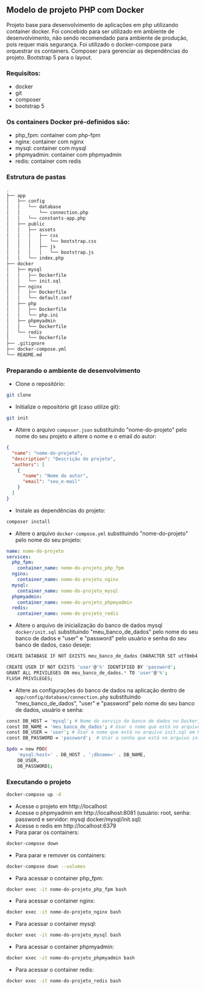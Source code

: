 ## Modelo de projeto PHP com Docker

Projeto base para desenvolvimento de aplicações em php utilizando container docker. Foi concebido para ser utilizado em
ambiente de desenvolvimento, não sendo recomendado para ambiente de produção, pois requer mais segurança. Foi utilizado
o docker-compose para orquestrar os containers. Composer para gerenciar as dependências do projeto. Bootstrap 5 para o
layout.

### Requisitos:

- docker
- git
- composer
- bootstrap 5

### Os containers Docker pré-definidos são:

- php_fpm: container com php-fpm
- nginx: container com nginx
- mysql: container com mysql
- phpmyadmin: container com phpmyadmin
- redis: container com redis

### Estrutura de pastas

```bash
.
├── app
│   ├── config
│   │   └── database
│   │       └── connection.php
│   │   └── constants-app.php
│   ├── public
│   │   ├── assets
│   │   │   ├── css
│   │   │   │   └── bootstrap.css
│   │   │   ├── js
│   │   │   │   └── bootstrap.js
│   │   └── index.php
├── docker
│   ├── mysql
│   │   ├── Dockerfile
│   │   └── init.sql
│   ├── nginx
│   │   ├── Dockerfile
│   │   └── default.conf
│   ├── php
│   │   ├── Dockerfile
│   │   └── php.ini
│   ├── phpmyadmin
│   │   └── Dockerfile
│   └── redis
│       └── Dockerfile
├── .gitignore
├── docker-compose.yml
└── README.md
```

### Preparando o ambiente de desenvolvimento

- Clone o repositório:

```bash
git clone
```

- Initialize o repositório git (caso utilize git):

```bash
git init
```
- Altere o arquivo `composer.json` substituindo "nome-do-projeto" pelo nome do seu projeto e altere o nome e o email do
  autor:
```json
{
  "name": "nome-do-projeto",
  "description": "Descrição do projeto",
  "authors": [
    {
      "name": "Nome do autor",
      "email": "seu_e-mail"
    }
  ]
}
```
- Instale as dependências do projeto:

```bash
composer install
```

- Altere o arquivo `docker-compose.yml` substituindo "nome-do-projeto" pelo nome do seu projeto:

```yml
name: nome-do-projeto
services:
  php_fpm:
    container_name: nome-do-projeto_php_fpm
  nginx:
    container_name: nome-do-projeto_nginx
  mysql:
    container_name: nome-do-projeto_mysql
  phpmyadmin:
    container_name: nome-do-projeto_phpmyadmin
  redis:
    container_name: nome-do-projeto_redis
```
- Altere o arquivo de inicialização do banco de dados mysql `docker/init.sql` substituindo "meu_banco_de_dados" pelo nome
  do seu banco de dados e "user" e "password" pelo usuário e senha do seu banco de dados, caso deseje:
```bash
CREATE DATABASE IF NOT EXISTS meu_banco_de_dados CHARACTER SET utf8mb4 COLLATE utf8mb4_general_ci;

CREATE USER IF NOT EXISTS 'user'@'%' IDENTIFIED BY 'password';
GRANT ALL PRIVILEGES ON meu_banco_de_dados.* TO 'user'@'%';
FLUSH PRIVILEGES;
```
- Altere as configurações do banco de dados na aplicação dentro de `app/config/database/connection.php` substituindo
  "meu_banco_de_dados", "user" e "password" pelo nome do seu banco de dados, usuário e senha:
```bash
const DB_HOST = 'mysql'; # Nome do serviço do banco de dados no Docker, arquivo docker-compose.yml
const DB_NAME = 'meu_banco_de_dados'; # Usar o nome que está no arquivo init.sql em DATABASE, no diretório docker/mysql
const DB_USER = 'user'; # Usar o nome que está no arquivo init.sql em USER, no diretório docker/mysql
const DB_PASSWORD = 'password';  # Usar a senha que está no arquivo init.sql em PASSWORD, no diretório docker/mysql

$pdo = new PDO(
    'mysql:host=' . DB_HOST . ';dbname=' . DB_NAME,
    DB_USER,
    DB_PASSWORD);
```

### Executando o projeto
````bash
docker-compose up -d
````
- Acesse o projeto em http://localhost
- Acesse o phpmyadmin em http://localhost:8081 (usuário: root, senha: password e servidor: mysql docker/mysql/init.sql)
- Acesse o redis em http://localhost:6379
- Para parar os containers:
````bash
docker-compose down
````
- Para parar e remover os containers:
````bash
docker-compose down --volumes
````
- Para acessar o container php_fpm:
````bash
docker exec -it nome-do-projeto_php_fpm bash
````
- Para acessar o container nginx:
````bash
docker exec -it nome-do-projeto_nginx bash
````
- Para acessar o container mysql:
````bash
docker exec -it nome-do-projeto_mysql bash
````
- Para acessar o container phpmyadmin:
````bash
docker exec -it nome-do-projeto_phpmyadmin bash
````
- Para acessar o container redis:
````bash
docker exec -it nome-do-projeto_redis bash
````






